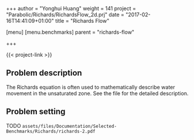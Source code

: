 +++
author = "Yonghui Huang"
weight = 141
project = "Parabolic/Richards/RichardsFlow_2d.prj"
date = "2017-02-16T14:41:09+01:00"
title = "Richards Flow"

[menu]
  [menu.benchmarks]
    parent = "richards-flow"

+++

{{< project-link >}}

## Problem description

The Richards equation is often used to mathematically describe water movement in the unsaturated zone. See the file for the detailed description.

## Problem setting

TODO `assets/files/Documentation/Selected-Benchmarks/Richards/richards-2.pdf`
